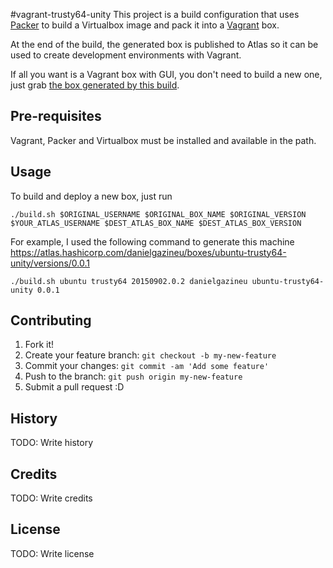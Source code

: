 #vagrant-trusty64-unity
This project is a build configuration that uses [Packer](https://www.packer.io) to build a Virtualbox image and pack it into a [Vagrant](https://www.vagrantup.com/) box.

At the end of the build, the generated box is published to Atlas so it can be used to create development environments with Vagrant. 

If all you want is a Vagrant box with GUI, you don't need to build a new one, just grab [the box generated by this build](https://atlas.hashicorp.com/danielgazineu/boxes/ubuntu-trusty64-unity).

## Pre-requisites
Vagrant, Packer and Virtualbox must be installed and available in the path.

## Usage

To build and deploy a new box, just run
```
./build.sh $ORIGINAL_USERNAME $ORIGINAL_BOX_NAME $ORIGINAL_VERSION $YOUR_ATLAS_USERNAME $DEST_ATLAS_BOX_NAME $DEST_ATLAS_BOX_VERSION
```
For example, I used the following command to generate this machine https://atlas.hashicorp.com/danielgazineu/boxes/ubuntu-trusty64-unity/versions/0.0.1
```
./build.sh ubuntu trusty64 20150902.0.2 danielgazineu ubuntu-trusty64-unity 0.0.1
```


## Contributing
1. Fork it!
2. Create your feature branch: `git checkout -b my-new-feature`
3. Commit your changes: `git commit -am 'Add some feature'`
4. Push to the branch: `git push origin my-new-feature`
5. Submit a pull request :D
## History
TODO: Write history
## Credits
TODO: Write credits
## License
TODO: Write license
